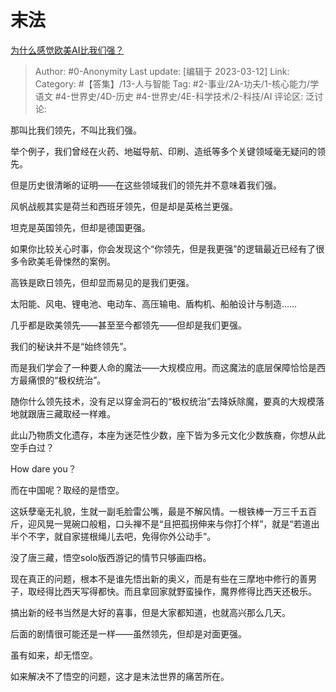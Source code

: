 # 末法
[为什么感觉欧美AI比我们强？](https://www.zhihu.com/question/571807772/answer/2932193644)

> Author: #0-Anonymity
> Last update: [编辑于 2023-03-12]
> Link:
> Category:  #【答集】/13-人与智能
> Tag: #2-事业/2A-功夫/1-核心能力/学语文 #4-世界史/4D-历史 #4-世界史/4E-科学技术/2-科技/AI 
> 评论区:
> 泛讨论:

那叫比我们领先，不叫比我们强。

举个例子，我们曾经在火药、地磁导航、印刷、造纸等多个关键领域毫无疑问的领先。

但是历史很清晰的证明——在这些领域我们的领先并不意味着我们强。

风帆战舰其实是荷兰和西班牙领先，但是却是英格兰更强。

坦克是英国领先，但却是德国更强。

如果你比较关心时事，你会发现这个“你领先，但是我更强”的逻辑最近已经有了很多令欧美毛骨悚然的案例。

高铁是欧日领先，但却显而易见的是我们更强。

太阳能、风电、锂电池、电动车、高压输电、盾构机、船舶设计与制造……

几乎都是欧美领先——甚至至今都领先——但却是我们更强。

我们的秘诀并不是“始终领先”。

而是我们学会了一种要人命的魔法——大规模应用。而这魔法的底层保障恰恰是西方最痛恨的“极权统治”。

随你什么领先技术，没有足以穿金洞石的“极权统治”去降妖除魔，要真的大规模落地就跟唐三藏取经一样难。

此山乃物质文化遗存，本座为迷茫性少数，座下皆为多元文化少数族裔，你想从此空手白过？

How dare you？

而在中国呢？取经的是悟空。

这妖孽毫无礼貌，生就一副毛脸雷公嘴，最是不解风情。一根铁棒一万三千五百斤，迎风晃一晃碗口般粗，口头禅不是“且把孤拐伸来与你打个样”，就是“若道出半个不字，就自家搓根绳儿去吧，免得你外公动手”。

没了唐三藏，悟空solo版西游记的情节只够画四格。

现在真正的问题，根本不是谁先悟出新的奥义，而是有些在三摩地中修行的善男子，取经得比西天写得都快。而且拿回家就野蛮操作，魔界修得比西天还极乐。

搞出新的经书当然是大好的喜事，但是大家都知道，也就高兴那么几天。

后面的剧情很可能还是一样——虽然领先，但却是对面更强。

虽有如来，却无悟空。

如来解决不了悟空的问题，这才是末法世界的痛苦所在。
